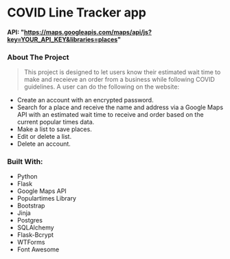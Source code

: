 # COVID Line Tracker app
#### API: "https://maps.googleapis.com/maps/api/js?key=YOUR_API_KEY&libraries=places"

### About The Project
> This project is designed to let users know their estimated wait time to make and receieve an order from a business while following COVID guidelines. A user can do the following on the website:
- Create an account with an encrypted password.
- Search for a place and receive the name and address via a Google Maps API with an estimated wait time to receive and order based on the current popular times data.
- Make a list to save places.
- Edit or delete a list.
- Delete an account.

### Built With:
- Python
- Flask
- Google Maps API
- Populartimes Library
- Bootstrap
- Jinja
- Postgres
- SQLAlchemy
- Flask-Bcrypt
- WTForms
- Font Awesome
